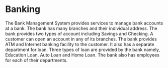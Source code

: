 # Banking
The Bank Management System provides services to manage bank accounts at a bank. 
The bank has many branches and their individual address. 
The bank provides two types of account including Savings and Checking. 
A customer can open an account in any of its branches. 
The bank provides ATM and Internet banking facility to the customer. 
It also has a separate department for loan. 
Three types of loan are provided by the bank namely, Education Loan, Auto Loan and Home Loan. 
The bank also has employees for each of their departments. 
